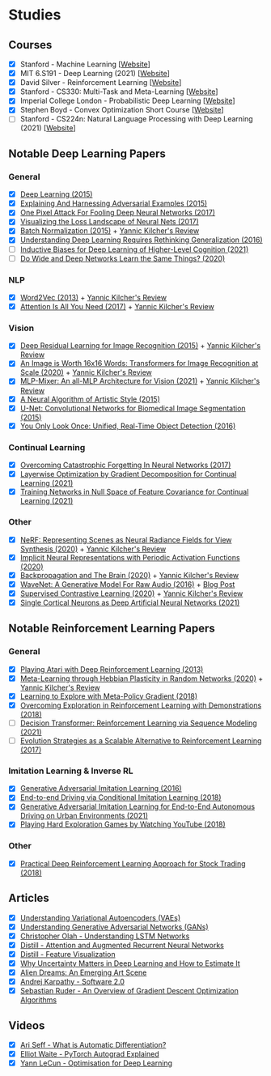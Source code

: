 # Studies

## Courses
- [x] Stanford - Machine Learning [[Website](https://www.coursera.org/learn/machine-learning)]
- [x] MIT 6.S191 - Deep Learning (2021) [[Website](http://introtodeeplearning.com/)]
- [x] David Silver - Reinforcement Learning [[Website](https://www.davidsilver.uk/teaching/)]
- [x] Stanford - CS330: Multi-Task and Meta-Learning [[Website](http://cs330.stanford.edu/)]
- [x] Imperial College London - Probabilistic Deep Learning [[Website](https://www.coursera.org/learn/probabilistic-deep-learning-with-tensorflow2)]
- [X] ‪Stephen Boyd‬ - Convex Optimization Short Course [[Website](https://web.stanford.edu/~boyd/papers/cvx_short_course.html)]
- [ ] Stanford - CS224n: Natural Language Processing with Deep Learning (2021) [[Website](http://web.stanford.edu/class/cs224n/)]

## Notable Deep Learning Papers

### General
- [x] [Deep Learning (2015)](https://s3.us-east-2.amazonaws.com/hkg-website-assets/static/pages/files/DeepLearning.pdf)
- [x] [Explaining And Harnessing Adversarial Examples (2015)](https://arxiv.org/abs/1412.6572)
- [X] [One Pixel Attack For Fooling Deep Neural Networks (2017)](https://arxiv.org/abs/1710.08864)
- [X] [Visualizing the Loss Landscape of Neural Nets (2017)](https://arxiv.org/pdf/1712.09913.pdf)
- [X] [Batch Normalization (2015)](https://arxiv.org/abs/1502.03167) + [Yannic Kilcher's Review](https://www.youtube.com/watch?v=OioFONrSETc)
- [X] [Understanding Deep Learning Requires Rethinking Generalization (2016)](https://arxiv.org/abs/1611.03530)
- [ ] [Inductive Biases for Deep Learning of Higher-Level Cognition (2021)](https://arxiv.org/abs/2011.15091)
- [ ] [Do Wide and Deep Networks Learn the Same Things? (2020)](https://arxiv.org/abs/2010.15327)

### NLP
- [X] [Word2Vec (2013)](https://arxiv.org/abs/1310.4546) + [Yannic Kilcher's Review](https://www.youtube.com/watch?v=yexR53My2O4)
- [x] [Attention Is All You Need (2017)](https://arxiv.org/abs/1706.03762) + [Yannic Kilcher's Review](https://www.youtube.com/watch?v=iDulhoQ2pro)

### Vision
- [X] [Deep Residual Learning for Image Recognition (2015)](https://arxiv.org/abs/1512.03385) + [Yannic Kilcher's Review](https://www.youtube.com/watch?v=GWt6Fu05voI)
- [X] [An Image is Worth 16x16 Words: Transformers for Image Recognition at Scale (2020)](https://arxiv.org/abs/2010.11929) + [Yannic Kilcher's Review](https://www.youtube.com/watch?v=TrdevFK_am4)
- [X] [MLP-Mixer: An all-MLP Architecture for Vision (2021)](https://arxiv.org/abs/2105.01601) + [Yannic Kilcher's Review](https://www.youtube.com/watch?v=7K4Z8RqjWIk) 
- [X] [A Neural Algorithm of Artistic Style (2015)](https://arxiv.org/abs/1508.06576)
- [X] [U-Net: Convolutional Networks for Biomedical Image Segmentation (2015)](https://arxiv.org/abs/1505.04597)
- [X] [You Only Look Once: Unified, Real-Time Object Detection (2016)](https://arxiv.org/abs/1506.02640)

### Continual Learning
- [X] [Overcoming Catastrophic Forgetting In Neural Networks (2017)]()
- [X] [Layerwise Optimization by Gradient Decomposition for Continual Learning (2021)](https://arxiv.org/abs/2105.07561)
- [X] [Training Networks in Null Space of Feature Covariance for Continual Learning (2021)](https://arxiv.org/abs/2103.07113)

### Other
- [X] [NeRF: Representing Scenes as Neural Radiance Fields for View Synthesis (2020)](https://arxiv.org/abs/2003.08934) + [Yannic Kilcher's Review](https://www.youtube.com/watch?v=CRlN-cYFxTk)
- [X] [Implicit Neural Representations with Periodic Activation Functions (2020)](https://vsitzmann.github.io/siren/)
- [X] [Backpropagation and The Brain (2020)](https://www.nature.com/articles/s41583-020-0277-3) + [Yannic Kilcher's Review](https://www.youtube.com/watch?v=a0f07M2uj_A)
- [X] [WaveNet: A Generative Model For Raw Audio (2016)](https://arxiv.org/abs/1609.03499) + [Blog Post](https://deepmind.com/blog/article/wavenet-generative-model-raw-audio)
- [x] [Supervised Contrastive Learning (2020)](https://arxiv.org/abs/2004.11362) + [Yannic Kilcher's Review](https://www.youtube.com/watch?v=MpdbFLXOOIw)
- [X] [Single Cortical Neurons as Deep Artificial Neural Networks (2021)](https://github.com/SelfishGene/neuron_as_deep_net)

## Notable Reinforcement Learning Papers

### General
- [x] [Playing Atari with Deep Reinforcement Learning (2013)](https://arxiv.org/abs/1312.5602)
- [X] [Meta-Learning through Hebbian Plasticity in Random Networks (2020)](https://arxiv.org/abs/2007.02686) + [Yannic Kilcher's Review](https://www.youtube.com/watch?v=v2GRWzIhaqQ)
- [X] [Learning to Explore with Meta-Policy Gradient (2018)](https://arxiv.org/abs/1803.05044)
- [X] [Overcoming Exploration in Reinforcement Learning with Demonstrations (2018)](https://arxiv.org/abs/1709.10089)
- [ ] [Decision Transformer: Reinforcement Learning via Sequence Modeling (2021)](https://arxiv.org/abs/2106.01345)
- [ ] [Evolution Strategies as a Scalable Alternative to Reinforcement Learning (2017)](https://arxiv.org/abs/1703.03864)

### Imitation Learning & Inverse RL
- [X] [Generative Adversarial Imitation Learning (2016)](https://arxiv.org/abs/1606.03476)
- [X] [End-to-end Driving via Conditional Imitation Learning (2018)](https://arxiv.org/abs/1710.02410)
- [X] [Generative Adversarial Imitation Learning for End-to-End Autonomous Driving on Urban Environments (2021)](https://arxiv.org/abs/2110.08586)
- [X] [Playing Hard Exploration Games by Watching YouTube (2018)](https://arxiv.org/abs/1805.11592)

### Other
- [x] [Practical Deep Reinforcement Learning Approach for Stock Trading (2018)](https://arxiv.org/abs/1811.07522)

## Articles
- [x] [Understanding Variational Autoencoders (VAEs)](https://towardsdatascience.com/understanding-variational-autoencoders-vaes-f70510919f73)
- [x] [Understanding Generative Adversarial Networks (GANs)](https://towardsdatascience.com/understanding-generative-adversarial-networks-gans-cd6e4651a29)
- [x] [Christopher Olah - Understanding LSTM Networks](https://colah.github.io/posts/2015-08-Understanding-LSTMs/)
- [x] [Distill - Attention and Augmented Recurrent Neural Networks](https://distill.pub/2016/augmented-rnns/)
- [x] [Distill - Feature Visualization](https://distill.pub/2017/feature-visualization/) 
- [x] [Why Uncertainty Matters in Deep Learning and How to Estimate It](https://everyhue.me/posts/why-uncertainty-matters/)
- [X] [Alien Dreams: An Emerging Art Scene](https://ml.berkeley.edu/blog/posts/clip-art/)
- [X] [Andrej Karpathy - Software 2.0](https://karpathy.medium.com/software-2-0-a64152b37c35)
- [X] [Sebastian Ruder - An Overview of Gradient Descent Optimization Algorithms](https://ruder.io/optimizing-gradient-descent/index.html)

## Videos
- [X] [Ari Seff - What is Automatic Differentiation?](https://www.youtube.com/watch?v=wG_nF1awSSY)
- [X] [Elliot Waite - PyTorch Autograd Explained](https://www.youtube.com/watch?v=MswxJw-8PvE)
- [X] [Yann LeCun - Optimisation for Deep Learning](https://www.youtube.com/watch?v=n1w5b5rTFv0)
